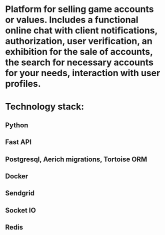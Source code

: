# Platform for selling game accounts or values. Includes a functional online chat with client notifications, authorization, user verification, an exhibition for the sale of accounts, the search for necessary accounts for your needs, interaction with user profiles.

# Technology stack:
## Python
## Fast API
## Postgresql, Aerich migrations, Tortoise ORM
## Docker
## Sendgrid
## Socket IO
## Redis
